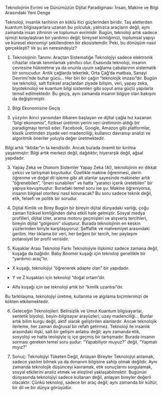 Teknolojinin Evrimi ve Günümüzün Dijital Paradigması: İnsan, Makine ve Bilgi Arasındaki Yeni Denge

Teknoloji, insanlık tarihinin en köklü itici güçlerinden biridir. Taş aletlerden kuantum bilgisayarlara uzanan bu yolculuk, yalnızca araçların değil, aynı zamanda insan zihninin ve toplumun evrimidir.
Bugün, teknoloji artık sadece işimizi kolaylaştıran bir yardımcı değil; bireysel kimliğimizi, toplumsal yapıyı ve küresel ekonomiyi şekillendiren bir ekosistemdir.
Peki, bu dönüşüm nasıl gerçekleşti? Ve şu an neresindeyiz?

1. Teknolojinin Tanımı: Araçtan Sistematiğe
Teknolojiyi sadece elektronik cihazlar olarak tanımlamak yanıltıcı olur. Esasında teknoloji, insanın çevresine hükmetme ya da onunla uyum sağlama çabalarının sistematik bir sonucudur. Antik çağlarda tekerlek, Orta Çağ’da matbaa, Sanayi Devrimi’nde buhar gücü… Her biri bir çağın “teknolojik imzası”dır.
Bugün ise teknoloji, salt fiziksel araçlardan ziyade bilişim, veri, yapay zeka, biyoteknoloji ve kuantum bilgi sistemleri gibi soyut ama güçlü yapılarla temsil edilmektedir. Bu geçiş, aynı zamanda insanın bilgiye olan bakışını da değiştirmiştir.

2. Bilgi Ekonomisine Geçiş
20. yüzyılın ikinci yarısından itibaren başlayan ve dijital çağla hız kazanan “bilgi ekonomisi”, fiziksel üretimin yerini veri üretiminin aldığı bir paradigmayı temsil eder. Facebook, Google, Amazon gibi platformlar, klasik üretimden ziyade veri madenciliği, kullanıcı davranışı analizi ve algoritmik öneriler yoluyla değer üretmektedir.


Bilgi artık “iktidar”ın ta kendisidir. Ancak burada önemli bir kırılma yaşanmıştır: Bilgi artık merkezi değil, dağıtıktır; hiyerarşik değil, ağsal yapıdadır.

3. Yapay Zeka ve Otonom Sistemler
Yapay Zeka (AI), teknolojinin en dikkat çekici ve tartışmalı boyutudur. Özellikle makine öğrenmesi, derin öğrenme ve doğal dil işleme gibi alt alanlar sayesinde makineler artık “öğrenebilen”, “öneri sunabilen” ve hatta “yaratıcı içerik üretebilen” bir yapıya kavuşmuştur.
Buradaki temel soru ise şu: Makine öğreniyorsa, insanın bilgisel otoritesi nasıl korunacak?
Bu soru sadece teknik değil, etik, felsefi ve politik bir sorudur.

4. Dijital Kimlik ve Birey
Bugün bir bireyin dijital dünyadaki varlığı, çoğu zaman fiziksel kimliğinden daha etkili hale gelmiştir. Sosyal medya profilleri, dijital izler, arama motoru geçmişleri ve alışveriş tercihleri, bireyin dijital “gölgesini” oluşturur.
Burada teknolojinin en keskin yüzlerinden biriyle karşılaşıyoruz: Şeffaflık ve mahremiyet arasındaki gerilim.
Her tıklama bir veri, her beğeni bir tercih, her paylaşım potansiyel bir profil verisidir.

5. Kuşaklar Arası Teknoloji Farkı
Teknolojiyle ilişkimiz sadece zamana değil, kuşağa da bağlıdır.
Baby Boomer kuşağı için teknoloji genellikle bir “yardımcı araç”tır.


- X kuşağı, teknolojiyi “öğrenerek adapte olan” bir yapıdadır.


- Y ve Z kuşakları için teknoloji “doğal ortam”dır.


- Alfa kuşağı için ise teknoloji artık bir “kimlik uzantısı”dır.


Bu farklılaşma, teknolojiyi üretme, kullanma ve algılama biçimlerimizi de kökten etkilemektedir.

6. Geleceğin Teknolojileri: Belirsizlik ve Umut
Kuantum bilgisayarlar, sentetik biyoloji, beyin-bilgisayar arayüzleri, uzay madenciliği… Bunlar artık bilim kurgu değil, aktif olarak geliştirilen alanlardır. Ancak teknolojik ilerleme, her zaman doğrusal bir refah getirmez.
Teknoloji ile insanlık arasındaki ilişki, salt bir gelişim anlatısı değil; aynı zamanda etik, sosyoloji ve hatta teolojiyle iç içe geçmiş bir tartışmadır.
Burada insanın sorması gereken temel soru şudur:
“Yapabiliyor muyuz?” değil, “Yapmalı mıyız?”

7. Sonuç: Teknolojiyi Tüketen Değil, Anlayan Bireyler
Teknolojiyi anlamak, sadece yazılım bilmek ya da donanım bilgisine sahip olmak değildir. Aynı zamanda teknolojik düşünceyi kavramak, etik sonuçlarını sorgulamak, sosyal etkilerini analiz etmek ve eleştirel yaklaşabilmektir.
Bugünün dünyasında teknolojiyi sadece kullanan değil, anlayan bireyler değerli olacaktır.
Çünkü teknoloji, sadece bir araç değil; aynı zamanda bir kültür, bir dil ve bir dünya görüşüdür.

